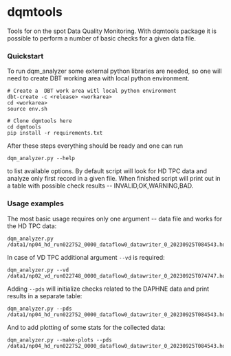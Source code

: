 # dqmtools
Tools for on the spot Data Quality Monitoring. With dqmtools package it is possible to perform a number of basic checks for a given data file. 

### Quickstart
To run dqm_analyzer some external python libraries are needed, so one will need to create DBT working area with local python environment.
```
# Create a  DBT work area witl local python environment
dbt-create -c <release> <workarea>
cd <workarea>
source env.sh

# Clone dqmtools here
cd dqmtools
pip install -r requirements.txt
```
After these steps everything should be ready and one can run
```
dqm_analyzer.py --help
```
to list available options.
By default script will look for HD TPC data and analyze only first record in a given file. When finished script will print out in a table with possible check results -- INVALID,OK,WARNING,BAD. 

### Usage examples
The most basic usage requires only one argument -- data file and works for the HD TPC data:
```
dqm_analyzer.py /data1/np04_hd_run022752_0000_dataflow0_datawriter_0_20230925T084543.hdf5.copied
```
In case of VD TPC additional argument `--vd` is required:
```
dqm_analyzer.py --vd /data1/np02_vd_run022748_0000_dataflow0_datawriter_0_20230925T074747.hdf5
```
Adding `--pds` will initialize checks related to the DAPHNE data and print results in a separate table:
```
dqm_analyzer.py --pds /data1/np04_hd_run022752_0000_dataflow0_datawriter_0_20230925T084543.hdf5.copied
```
And to add plotting of some stats for the collected data:
```
dqm_analyzer.py --make-plots --pds /data1/np04_hd_run022752_0000_dataflow0_datawriter_0_20230925T084543.hdf5.copied
```
